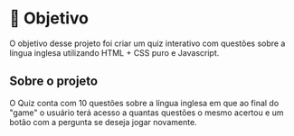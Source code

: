 # 🏴 Objetivo
<p> O objetivo desse projeto foi criar um quiz interativo com questões sobre a língua inglesa utilizando HTML + CSS puro e Javascript.
<h2>Sobre o projeto</h2>
<p>O Quiz conta com 10 questões sobre a língua inglesa em que ao final do "game" o usuário terá acesso a quantas questões o mesmo acertou e um botão com a pergunta se  deseja jogar novamente.</p>

